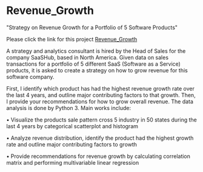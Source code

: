 # Revenue_Growth
"Strategy on Revenue Growth for a Portfolio of 5 Software Products"

Please click the link for this project [Revenue_Growth](https://nkuwangyuan.github.io/Revenue_Growth/Revenue_Growth.html)

A strategy and analytics consultant is hired by the Head of Sales for the company SaaSHub, based in North America. Given data on sales transactions for a portfolio of 5 different SaaS (Software as a Service) products, it is asked to create a strategy on how to grow revenue for this software company.

First, I identify which product has had the highest revenue growth rate over the last 4 years, and outline major contributing factors to that growth. Then, I provide your recommendations for how to grow overall revenue. The data analysis is done by Python 3. Main works include:

• Visualize the products sale pattern cross 5 industry in 50 states during the last 4 years by categorical scatterplot and histogram

• Analyze revenue distribution, identify the product had the highest growth rate and outline major contributing factors to growth

• Provide recommendations for revenue growth by calculating correlation matrix and performing multivariable linear regression
